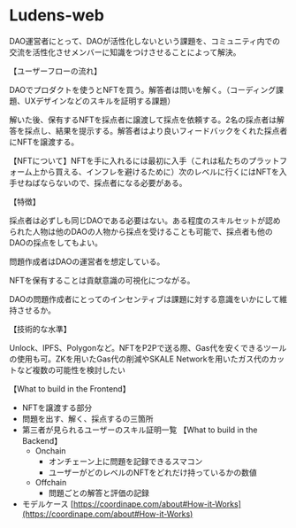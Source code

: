 # Ludens-web

DAO運営者にとって、DAOが活性化しないという課題を、コミュニティ内での交流を活性化させメンバーに知識をつけさせることによって解決。

【ユーザーフローの流れ】

DAOでプロダクトを使うとNFTを買う。解答者は問いを解く。（コーディング課題、UXデザインなどのスキルを証明する課題）

解いた後、保有するNFTを採点者に譲渡して採点を依頼する。2名の採点者は解答を採点し、結果を提示する。解答者はより良いフィードバックをくれた採点者にNFTを譲渡する。

【NFTについて】NFTを手に入れるには最初に入手（これは私たちのプラットフォーム上から買える、インフレを避けるために）次のレベルに行くにはNFTを入手せねばならないので、採点者になる必要がある。

【特徴】

採点者は必ずしも同じDAOである必要はない。ある程度のスキルセットが認められた人物は他のDAOの人物から採点を受けることも可能で、採点者も他のDAOの採点をしてもよい。

問題作成者はDAOの運営者を想定している。

NFTを保有することは貢献意識の可視化につながる。

DAOの問題作成者にとってのインセンティブは課題に対する意識をいかにして維持させるか。

【技術的な水準】

Unlock、IPFS、Polygonなど。NFTをP2Pで送る際、Gas代を安くできるツールの使用も可。ZKを用いたGas代の削減やSKALE Networkを用いたガス代のカットなど複数の可能性を検討したい

【What to build in the Frontend】
- NFTを譲渡する部分
- 問題を出す、解く、採点するの三箇所
- 第三者が見られるユーザーのスキル証明一覧
【What to build in the Backend】
  - Onchain
    - オンチェーン上に問題を記録できるスマコン
    - ユーザーがどのレベルのNFTをどれだけ持っているかの数値
  - Offchain
    - 問題ごとの解答と評価の記録
- モデルケース 
    [https://coordinape.com/about#How-it-Works](https://coordinape.com/about#How-it-Works)
